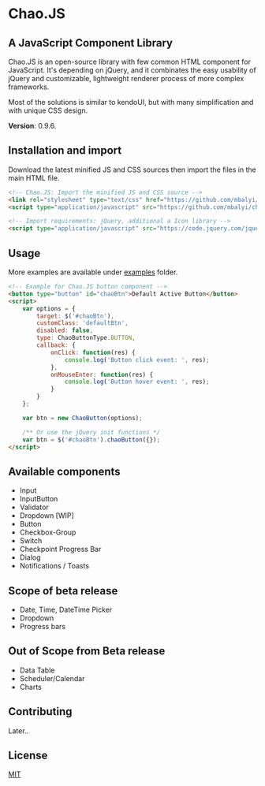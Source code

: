 # Chao.JS
## A JavaScript Component Library
Chao.JS is an open-source library with few common HTML component for JavaScript. It's depending on jQuery, and it combinates the easy usability of jQuery and customizable, lightweight renderer process of more complex frameworks.

Most of the solutions is similar to kendoUI, but with many simplification and with unique CSS design.

**Version**: 0.9.6.

## Installation and import

Download the latest minified JS and CSS sources then import the files in the main HTML file.
```html
<!-- Chao.JS: Import the minified JS and CSS source -->
<link rel="stylesheet" type="text/css" href="https://github.com/mbalyi/chaojs/blob/master/chao.min.css">
<script type="application/javascript" src="https://github.com/mbalyi/chaojs/blob/master/chao.min.js"></script>

<!-- Import requirements: jQuery, additional a Icon library -->
<script type="application/javascript" src="https://code.jquery.com/jquery-3.3.1.min.js"></script>
```

## Usage

More examples are available under [examples](https://github.com/mbalyi/chaojs/tree/master/examples) folder.
```html
<!-- Example for Chao.JS button component -->
<button type="button" id="chaoBtn">Default Active Button</button>
<script>
    var options = {
        target: $('#chaoBtn'),
        customClass: 'defaultBtn',
        disabled: false,
        type: ChaoButtonType.BUTTON,
        callback: {
            onClick: function(res) {
                console.log('Button click event: ', res);
            },
            onMouseEnter: function(res) {
                console.log('Button hover event: ', res);
            }
        }
    };

    var btn = new ChaoButton(options);

    /** Or use the jQuery init functions */
    var btn = $('#chaoBtn').chaoButton({});
</script>
```

## Available components
- Input
- InputButton
- Validator
- Dropdown [WIP]
- Button
- Checkbox-Group
- Switch
- Checkpoint Progress Bar
- Dialog
- Notifications / Toasts

## Scope of beta release
- Date, Time, DateTime Picker
- Dropdown
- Progress bars

## Out of Scope from Beta release
- Data Table
- Scheduler/Calendar
- Charts

## Contributing
Later..

## License
[MIT](https://github.com/mbalyi/chaojs/blob/master/LICENSE)